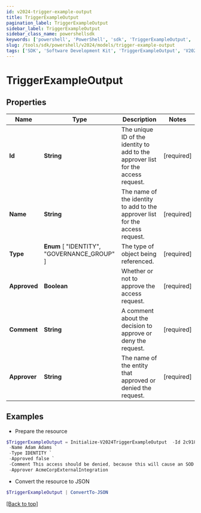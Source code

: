 ```yaml
---
id: v2024-trigger-example-output
title: TriggerExampleOutput
pagination_label: TriggerExampleOutput
sidebar_label: TriggerExampleOutput
sidebar_class_name: powershellsdk
keywords: ['powershell', 'PowerShell', 'sdk', 'TriggerExampleOutput', 'V2024TriggerExampleOutput'] 
slug: /tools/sdk/powershell/v2024/models/trigger-example-output
tags: ['SDK', 'Software Development Kit', 'TriggerExampleOutput', 'V2024TriggerExampleOutput']
---
```



# TriggerExampleOutput

## Properties

Name | Type | Description | Notes
------------ | ------------- | ------------- | -------------
**Id** | **String** | The unique ID of the identity to add to the approver list for the access request. | [required]
**Name** | **String** | The name of the identity to add to the approver list for the access request. | [required]
**Type** |  **Enum** [  "IDENTITY",    "GOVERNANCE_GROUP" ] | The type of object being referenced. | [required]
**Approved** | **Boolean** | Whether or not to approve the access request. | [required]
**Comment** | **String** | A comment about the decision to approve or deny the request. | [required]
**Approver** | **String** | The name of the entity that approved or denied the request. | [required]

## Examples

- Prepare the resource
```powershell
$TriggerExampleOutput = Initialize-V2024TriggerExampleOutput  -Id 2c91808b6ef1d43e016efba0ce470906 `
 -Name Adam Adams `
 -Type IDENTITY `
 -Approved false `
 -Comment This access should be denied, because this will cause an SOD violation. `
 -Approver AcmeCorpExternalIntegration
```

- Convert the resource to JSON
```powershell
$TriggerExampleOutput | ConvertTo-JSON
```


[[Back to top]](#) 

